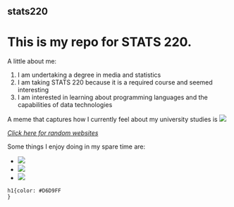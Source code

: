 ## stats220

# This is my repo for **STATS 220**. 

A little about me:

1. I am undertaking a degree in media and statistics 
2. I am taking STATS 220 because it is a required course and seemed interesting 
3. I am interested in learning about programming languages and the capabilities of data technologies 

A meme that captures how I currently feel about my university studies is ![](https://c.tenor.com/8druEACXtX8AAAAd/tenor.gif)

[*Click here for random websites*](https://theuselessweb.com/)

Some things I enjoy doing in my spare time are:
* ![](https://c.tenor.com/ELIZncqmA1gAAAAd/tenor.gif)
* ![](https://c.tenor.com/oiiF1L5rIdYAAAAC/tenor.gif)
* ![](https://c.tenor.com/yfl5KCN5cvgAAAAC/tenor.gif)

```
h1{color: #D6D9FF
}

```
